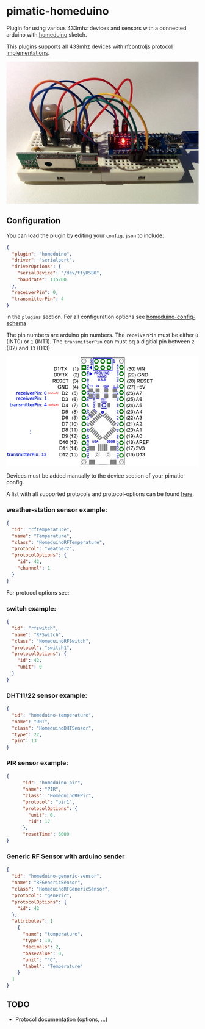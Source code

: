 pimatic-homeduino
=======================

Plugin for using various 433mhz devices and sensors with a connected arduino with 
[homeduino](https://github.com/pimatic/homeduino) sketch.

This plugins supports all 433mhz devices with [rfcontroljs](https://github.com/pimatic/rfcontroljs) 
[protocol implementations](https://github.com/pimatic/rfcontroljs/blob/master/protocols.md).

![Hardware](hardware.jpg)  

Configuration
-------------
You can load the plugin by editing your `config.json` to include:

```json
{
  "plugin": "homeduino",
  "driver": "serialport",
  "driverOptions": {
    "serialDevice": "/dev/ttyUSB0",
    "baudrate": 115200
  },
  "receiverPin": 0,
  "transmitterPin": 4
}
```

in the `plugins` section. For all configuration options see 
[homeduino-config-schema](homeduino-config-schema.coffee)

The pin numbers are arduino pin numbers. The `receiverPin` must be either `0` (INT0) or `1` (INT1).
The `transmitterPin` can must bq a digitial pin between `2` (D2) and `13` (D13) .

![nano-pins](pins-nano.png)

Devices must be added manually to the device section of your pimatic config. 

A list with all supported protocols and protocol-options can be found [here](https://github.com/pimatic/rfcontroljs/blob/master/protocols.md).

### weather-station sensor example:

```json
{
  "id": "rftemperature",
  "name": "Temperature",
  "class": "HomeduinoRFTemperature",
  "protocol": "weather2",
  "protocolOptions": {
    "id": 42,
    "channel": 1
  }
}
```

For protocol options see: 

### switch example:

```json
{
  "id": "rfswitch",
  "name": "RFSwitch",
  "class": "HomeduinoRFSwitch",
  "protocol": "switch1",
  "protocolOptions": {
    "id": 42,
    "unit": 0
  }
}
```

### DHT11/22 sensor example:

```json
{
  "id": "homeduino-temperature",
  "name": "DHT",
  "class": "HomeduinoDHTSensor",
  "type": 22,
  "pin": 13
}
```

### PIR sensor example:

```json
{
      "id": "homeduino-pir",
      "name": "PIR",
      "class": "HomeduinoRFPir",
      "protocol": "pir1",
      "protocolOptions": {
        "unit": 0,
        "id": 17
      },
      "resetTime": 6000
}
```

### Generic RF Sensor with arduino sender

```json
{
  "id": "homeduino-generic-sensor",
  "name": "RFGenericSensor",
  "class": "HomeduinoRFGenericSensor",
  "protocol": "generic",
  "protocolOptions": {
    "id": 42
  },
  "attributes": [
    {
      "name": "temperature",
      "type": 10,
      "decimals": 2,
      "baseValue": 0,
      "unit": "°C",
      "label": "Temperature"
    }
  ]
}
```


TODO
----

*  Protocol documentation (options, ...)
